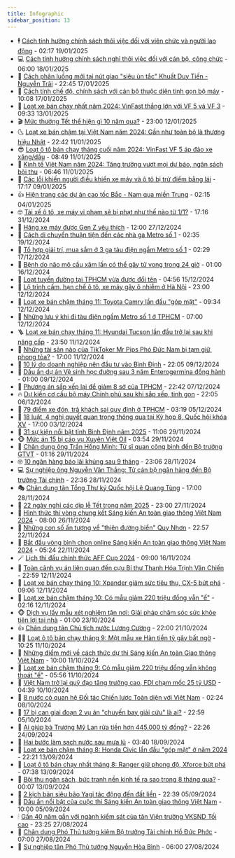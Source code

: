 ```yaml
---
title: Infographic
sidebar_position: 13
---
```


<!-- dantri-infographic:START -->
- 🕴 [Cách tính hưởng chính sách thôi việc đối với viên chức và người lao động](https://dantri.com.vn/an-sinh/cach-tinh-huong-chinh-sach-thoi-viec-doi-voi-vien-chuc-va-nguoi-lao-dong-20250118114258203.htm) - 02:17 19/01/2025
- 💻 [Cách tính hưởng chính sách nghỉ thôi việc đối với cán bộ, công chức](https://dantri.com.vn/lao-dong-viec-lam/cach-tinh-huong-chinh-sach-nghi-thoi-viec-doi-voi-can-bo-cong-chuc-20250118062141167.htm) - 06:00 18/01/2025
- 🗽 [Cách phân luồng mới tại nút giao &quot;siêu ùn tắc&quot; Khuất Duy Tiến - Nguyễn Trãi](https://dantri.com.vn/xa-hoi/cach-phan-luong-moi-tai-nut-giao-sieu-un-tac-khuat-duy-tien-nguyen-trai-20250117204453116.htm) - 22:45 17/01/2025
- 👺 [Cách tính chế độ, chính sách với cán bộ thuộc diện tinh gọn bộ máy](https://dantri.com.vn/xa-hoi/cach-tinh-che-do-chinh-sach-voi-can-bo-thuoc-dien-tinh-gon-bo-may-20250117165742230.htm) - 10:08 17/01/2025
- 🤠 [Loạt xe bán chạy nhất năm 2024: VinFast thắng lớn với VF 5 và VF 3](https://dantri.com.vn/o-to-xe-may/loat-xe-ban-chay-nhat-nam-2024-vinfast-thang-lon-voi-vf-5-va-vf-3-20250112011819858.htm) - 09:33 13/01/2025
- 🎬 [Mức thưởng Tết thể hiện gì 10 năm qua?](https://dantri.com.vn/lao-dong-viec-lam/muc-thuong-tet-the-hien-gi-10-nam-qua-20250112183422187.htm) - 23:00 12/01/2025
- 🌜 [Loạt xe bán chậm tại Việt Nam năm 2024: Gần như toàn bộ là thương hiệu Nhật](https://dantri.com.vn/o-to-xe-may/loat-xe-ban-cham-tai-viet-nam-nam-2024-gan-nhu-toan-bo-la-thuong-hieu-nhat-20250111114518542.htm) - 22:42 11/01/2025
- 😎 [Loạt ô tô bán chạy tháng cuối năm 2024: VinFast VF 5 áp đảo xe xăng/dầu](https://dantri.com.vn/o-to-xe-may/loat-o-to-ban-chay-thang-cuoi-nam-2024-vinfast-vf-5-ap-dao-xe-xangdau-20250111122305045.htm) - 08:49 11/01/2025
- 💪 [Kinh tế Việt Nam năm 2024: Tăng trưởng vượt mọi dự báo, ngân sách bội thu](https://dantri.com.vn/kinh-doanh/kinh-te-viet-nam-nam-2024-tang-truong-vuot-moi-du-bao-ngan-sach-boi-thu-20250111122555714.htm) - 06:46 11/01/2025
- 💫 [Các lỗi khiến người điều khiển xe máy và ô tô bị trừ điểm bằng lái](https://dantri.com.vn/o-to-xe-may/cac-loi-khien-nguoi-dieu-khien-xe-may-va-o-to-bi-tru-diem-bang-lai-20250109162802966.htm) - 17:17 09/01/2025
- 👍 [Hiện trạng các dự án cao tốc Bắc - Nam qua miền Trung](https://dantri.com.vn/xa-hoi/hien-trang-cac-du-an-cao-toc-bac-nam-qua-mien-trung-20250103221516537.htm) - 02:15 04/01/2025
- 🤓 [Tài xế ô tô, xe máy vi phạm sẽ bị phạt như thế nào từ 1/1?](https://dantri.com.vn/xa-hoi/tai-xe-o-to-xe-may-vi-pham-se-bi-phat-nhu-the-nao-tu-11-20241231181630765.htm) - 17:16 31/12/2024
- 💼 [Hãng xe máy được Gen Z yêu thích](https://dantri.com.vn/doi-song/hang-xe-may-duoc-gen-z-yeu-thich-20241227174358752.htm) - 12:00 27/12/2024
- 🤗 [Cách di chuyển thuận tiện đến các nhà ga Metro số 1](https://dantri.com.vn/xa-hoi/cach-di-chuyen-thuan-tien-den-cac-nha-ga-metro-so-1-20241209163219160.htm) - 02:35 19/12/2024
- 🦒 [Tổ hợp giải trí, mua sắm ở 3 ga tàu điện ngầm Metro số 1](https://dantri.com.vn/xa-hoi/to-hop-giai-tri-mua-sam-o-3-ga-tau-dien-ngam-metro-so-1-20241213190535807.htm) - 02:29 17/12/2024
- 🦄 [Bệnh do não mô cầu xâm lấn có thể gây tử vong trong 24 giờ](https://dantri.com.vn/suc-khoe/benh-do-nao-mo-cau-xam-lan-co-the-gay-tu-vong-trong-24-gio-20241215195042509.htm) - 01:00 16/12/2024
- 🦣 [Loạt tuyến đường tại TPHCM vừa được đổi tên](https://dantri.com.vn/xa-hoi/loat-tuyen-duong-tai-tphcm-vua-duoc-doi-ten-20241214091918708.htm) - 04:56 15/12/2024
- 🤭 [Lộ trình cấm, hạn chế ô tô, xe máy gây ô nhiễm ở Hà Nội](https://dantri.com.vn/xa-hoi/lo-trinh-cam-han-che-o-to-xe-may-gay-o-nhiem-o-ha-noi-20241212205709501.htm) - 23:00 12/12/2024
- 🦏 [Loạt xe bán chậm tháng 11: Toyota Camry lần đầu &quot;góp mặt&quot;](https://dantri.com.vn/o-to-xe-may/loat-xe-ban-cham-thang-11-toyota-camry-lan-dau-gop-mat-20241212024218476.htm) - 09:34 12/12/2024
- 🗽 [Những lưu ý khi đi tàu điện ngầm Metro số 1 ở TPHCM](https://dantri.com.vn/xa-hoi/nhung-luu-y-khi-di-tau-dien-ngam-metro-so-1-o-tphcm-20241208105744212.htm) - 07:00 12/12/2024
- 🪜 [Loạt xe bán chạy tháng 11: Hyundai Tucson lần đầu trở lại sau khi nâng cấp](https://dantri.com.vn/o-to-xe-may/loat-xe-ban-chay-thang-11-hyundai-tucson-lan-dau-tro-lai-sau-khi-nang-cap-20241211154654903.htm) - 23:50 11/12/2024
- 💼 [Những tài sản nào của TikToker Mr Pips Phó Đức Nam bị tạm giữ, phong tỏa?](https://dantri.com.vn/phap-luat/nhung-tai-san-nao-cua-tiktoker-mr-pips-pho-duc-nam-bi-tam-giu-phong-toa-20241211182951030.htm) - 17:00 11/12/2024
- 💪 [10 lý do doanh nghiệp nên đầu tư vào Bình Định](https://dantri.com.vn/kinh-doanh/10-ly-do-doanh-nghiep-nen-dau-tu-vao-binh-dinh-20241205084749196.htm) - 22:05 09/12/2024
- 🐘 [Dấu ấn dự án Vệ sinh học đường sau 3 năm Enterogermina đồng hành](https://dantri.com.vn/suc-khoe/dau-an-du-an-ve-sinh-hoc-duong-sau-3-nam-enterogermina-dong-hanh-20241207182318022.htm) - 01:00 09/12/2024
- 💃 [Phương án sắp xếp lại để giảm 8 sở của TPHCM](https://dantri.com.vn/xa-hoi/phuong-an-sap-xep-lai-de-giam-8-so-cua-tphcm-20241206170355860.htm) - 22:42 07/12/2024
- 🔥 [Dự kiến cơ cấu bộ máy Chính phủ sau khi sắp xếp, tinh gọn](https://dantri.com.vn/xa-hoi/du-kien-co-cau-bo-may-chinh-phu-sau-khi-sap-xep-tinh-gon-20241206173152703.htm) - 22:05 06/12/2024
- 🌁 [79 điểm xe đón, trả khách sai quy định ở TPHCM](https://dantri.com.vn/xa-hoi/79-diem-xe-don-tra-khach-sai-quy-dinh-o-tphcm-20241204122448201.htm) - 03:19 05/12/2024
- 🧐 [18 luật, 4 nghị quyết quan trọng thông qua tại Kỳ họp 8, Quốc hội khóa XV](https://dantri.com.vn/xa-hoi/18-luat-4-nghi-quyet-quan-trong-thong-qua-tai-ky-hop-8-quoc-hoi-khoa-xv-20241203221229490.htm) - 17:00 03/12/2024
- 🧐 [31 sự kiện nổi bật tỉnh Bình Định năm 2025](https://dantri.com.vn/du-lich/31-su-kien-noi-bat-tinh-binh-dinh-nam-2025-20241128163824129.htm) - 11:06 29/11/2024
- 🐵 [Mức án 15 bị cáo vụ Xuyên Việt Oil](https://dantri.com.vn/phap-luat/muc-an-15-bi-cao-vu-xuyen-viet-oil-20241128105602751.htm) - 03:54 29/11/2024
- 🫶 [Chân dung ông Trần Hồng Minh: Từ sĩ quan công binh đến Bộ trưởng GTVT](https://dantri.com.vn/xa-hoi/chan-dung-ong-tran-hong-minh-tu-si-quan-cong-binh-den-bo-truong-gtvt-20241127204019811.htm) - 01:16 29/11/2024
- 🤓 [10 ngân hàng báo lãi khủng sau 9 tháng](https://dantri.com.vn/kinh-doanh/10-ngan-hang-bao-lai-khung-sau-9-thang-20241128164705854.htm) - 23:06 28/11/2024
- 💻 [Sự nghiệp ông Nguyễn Văn Thắng: Từ cán bộ ngân hàng đến Bộ trưởng Tài chính](https://dantri.com.vn/xa-hoi/su-nghiep-ong-nguyen-van-thang-tu-can-bo-ngan-hang-den-bo-truong-tai-chinh-20241127202711289.htm) - 22:36 28/11/2024
- 🎭 [Chân dung tân Tổng Thư ký Quốc hội Lê Quang Tùng](https://dantri.com.vn/xa-hoi/chan-dung-tan-tong-thu-ky-quoc-hoi-le-quang-tung-20241127204822689.htm) - 17:00 28/11/2024
- 🥰 [22 ngày nghỉ các dịp lễ Tết trong năm 2025](https://dantri.com.vn/lao-dong-viec-lam/22-ngay-nghi-cac-dip-le-tet-trong-nam-2025-20241127170018020.htm) - 23:00 27/11/2024
- 🐲 [Hình thức thi vòng chung kết Sáng kiến An toàn giao thông Việt Nam 2024](https://dantri.com.vn/xa-hoi/hinh-thuc-thi-vong-chung-ket-sang-kien-an-toan-giao-thong-viet-nam-2024-20241126113525247.htm) - 08:00 26/11/2024
- 🧰 [Những con số ấn tượng về &quot;thiên đường biển&quot; Quy Nhơn](https://dantri.com.vn/du-lich/nhung-con-so-an-tuong-ve-thien-duong-bien-quy-nhon-20241114205640334.htm) - 22:57 22/11/2024
- 🤩 [Bắt đầu vòng bình chọn online Sáng kiến An toàn giao thông Việt Nam 2024](https://dantri.com.vn/xa-hoi/bat-dau-vong-binh-chon-online-sang-kien-an-toan-giao-thong-viet-nam-2024-20241122102444093.htm) - 05:24 22/11/2024
- 🪄 [Lịch thi đấu chính thức AFF Cup 2024](https://dantri.com.vn/the-thao/lich-thi-dau-chinh-thuc-aff-cup-2024-20241115194826921.htm) - 09:00 16/11/2024
- 🎃 [Toàn cảnh vụ án liên quan đến cựu Bí thư Thanh Hóa Trịnh Văn Chiến](https://dantri.com.vn/phap-luat/toan-canh-vu-an-lien-quan-den-cuu-bi-thu-thanh-hoa-trinh-van-chien-20241112230533139.htm) - 22:59 12/11/2024
- 🎃 [Loạt xe bán chạy tháng 10: Xpander giảm sức tiêu thụ, CX-5 bứt phá](https://dantri.com.vn/o-to-xe-may/loat-xe-ban-chay-thang-10-xpander-giam-suc-tieu-thu-cx-5-but-pha-20241112104619982.htm) - 09:06 12/11/2024
- 🧰 [Loạt xe bán chậm tháng 10: Có mẫu giảm 220 triệu đồng vẫn &quot;ế&quot;](https://dantri.com.vn/o-to-xe-may/loat-xe-ban-cham-thang-10-co-mau-giam-220-trieu-dong-van-e-20241112000107192.htm) - 02:16 12/11/2024
- 🐵 [Dịch vụ lấy mẫu xét nghiệm tận nơi: Giải pháp chăm sóc sức khỏe tiện lợi tại nhà](https://dantri.com.vn/suc-khoe/dich-vu-lay-mau-xet-nghiem-tan-noi-giai-phap-cham-soc-suc-khoe-tien-loi-tai-nha-20241022205933658.htm) - 01:00 23/10/2024
- 👍 [Chân dung tân Chủ tịch nước Lương Cường](https://dantri.com.vn/xa-hoi/chan-dung-tan-chu-tich-nuoc-luong-cuong-20241021113513473.htm) - 22:00 21/10/2024
- 👨‍🏫 [Loạt ô tô bán chạy tháng 9: Một mẫu xe Hàn tiền tỷ gây bất ngờ](https://dantri.com.vn/o-to-xe-may/loat-o-to-ban-chay-thang-9-mot-mau-xe-han-tien-ty-gay-bat-ngo-20241011160215301.htm) - 10:25 11/10/2024
- 🦄 [Những điểm mới về cách thức dự thi Sáng kiến An toàn Giao thông Việt Nam](https://dantri.com.vn/xa-hoi/nhung-diem-moi-ve-cach-thuc-du-thi-sang-kien-an-toan-giao-thong-viet-nam-20241011152045563.htm) - 10:00 11/10/2024
- 💯 [Loạt xe bán chậm tháng 9: Có mẫu giảm 220 triệu đồng vẫn không thoát &quot;ế&quot;](https://dantri.com.vn/o-to-xe-may/loat-xe-ban-cham-thang-9-co-mau-giam-220-trieu-dong-van-khong-thoat-e-20241011112240603.htm) - 05:56 11/10/2024
- 🧐 [Việt Nam trở lại quỹ đạo tăng trưởng cao, FDI chạm mốc 25 tỷ USD](https://dantri.com.vn/kinh-doanh/viet-nam-tro-lai-quy-dao-tang-truong-cao-fdi-cham-moc-25-ty-usd-20241010101225809.htm) - 04:39 10/10/2024
- 🎉 [8 nước có quan hệ Đối tác Chiến lược Toàn diện với Việt Nam](https://dantri.com.vn/xa-hoi/8-nuoc-co-quan-he-doi-tac-chien-luoc-toan-dien-voi-viet-nam-20241008092450606.htm) - 02:24 08/10/2024
- 🤗 [17 bị can giai đoạn 2 vụ án &quot;chuyến bay giải cứu&quot; là ai?](https://dantri.com.vn/phap-luat/17-bi-can-giai-doan-2-vu-an-chuyen-bay-giai-cuu-la-ai-20241005121536173.htm) - 22:59 05/10/2024
- 🦒 [Ai giúp bà Trương Mỹ Lan rửa tiền hơn 445.000 tỷ đồng?](https://dantri.com.vn/phap-luat/ai-giup-ba-truong-my-lan-rua-tien-hon-445000-ty-dong-20240920073356269.htm) - 22:26 24/09/2024
- 🚀 [Hai bước làm sạch nước sau mưa lũ](https://dantri.com.vn/suc-khoe/hai-buoc-lam-sach-nuoc-sau-mua-lu-20240918103354832.htm) - 03:40 18/09/2024
- 🎃 [Loạt xe bán chậm tháng 8: Honda Civic lần đầu &quot;góp mặt&quot; ở năm 2024](https://dantri.com.vn/o-to-xe-may/loat-xe-ban-cham-thang-8-honda-civic-lan-dau-gop-mat-o-nam-2024-20240913162336241.htm) - 22:21 13/09/2024
- 🦩 [Loạt ô tô bán chạy nhất tháng 8: Ranger giữ phong độ, Xforce bứt phá](https://dantri.com.vn/o-to-xe-may/loat-o-to-ban-chay-nhat-thang-8-ranger-giu-phong-do-xforce-but-pha-20240913142844279.htm) - 07:38 13/09/2024
- 🥷 [Bội thu ngân sách, bức tranh nền kinh tế ra sao trong 8 tháng qua?](https://dantri.com.vn/kinh-doanh/boi-thu-ngan-sach-buc-tranh-nen-kinh-te-ra-sao-trong-8-thang-qua-20240912104911658.htm) - 00:07 13/09/2024
- 🐲 [2 kịch bản siêu bão Yagi tác động đến đất liền](https://dantri.com.vn/xa-hoi/2-kich-ban-sieu-bao-yagi-tac-dong-den-dat-lien-20240906003438046.htm) - 22:39 05/09/2024
- 🐎 [Dấu ấn nổi bật của cuộc thi Sáng kiến An toàn giao thông Việt Nam](https://dantri.com.vn/xa-hoi/dau-an-noi-bat-cua-cuoc-thi-sang-kien-an-toan-giao-thong-viet-nam-20240812095907770.htm) - 10:00 05/09/2024
- 🕯 [Gần 40 năm gắn với ngành kiểm sát của tân Viện trưởng VKSND Tối cao](https://dantri.com.vn/xa-hoi/gan-40-nam-gan-voi-nganh-kiem-sat-cua-tan-vien-truong-vksnd-toi-cao-20240827200245627.htm) - 23:25 27/08/2024
- 👹 [Chân dung Phó Thủ tướng kiêm Bộ trưởng Tài chính Hồ Đức Phớc](https://dantri.com.vn/xa-hoi/chan-dung-pho-thu-tuong-kiem-bo-truong-tai-chinh-ho-duc-phoc-20240823232746616.htm) - 07:00 27/08/2024
- 🤗 [Sự nghiệp tân Phó Thủ tướng Nguyễn Hòa Bình](https://dantri.com.vn/xa-hoi/su-nghiep-tan-pho-thu-tuong-nguyen-hoa-binh-20240823233051320.htm) - 06:00 27/08/2024<!-- dantri-infographic:END -->
